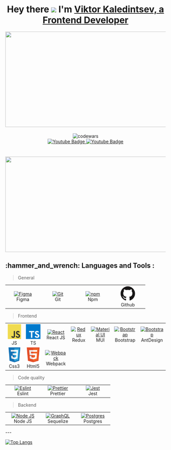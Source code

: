 <h1 align="center">
  Hey there <img src="https://media.giphy.com/media/hvRJCLFzcasrR4ia7z/giphy.gif" width="30px"/> I'm <a href="#" target="_blank">Viktor Kaledintsev, a Frontend Developer</a>
</h1>
<div id="header" align="center">
   <img src="https://mir-s3-cdn-cf.behance.net/project_modules/max_1200/4ff07986208593.5d9a654e92f36.gif" width="900" height="300"/>
</div>
<br>                                                                                                                             
<div id="codewars" align="center" margin-top="30px">
<img src="https://www.codewars.com/users/Zit8/badges/small" alt="codewars"/>
</div>
                                                                          
<div id="badges" align="center">
<a target='_blank' href='https://t.me/var_Vitya'>
<img src="https://img.shields.io/badge/TG-white?style=for-the-badge&logo=telegram&logoColor=black" alt="Youtube Badge"/>
</a>
<a target='_blank' href='https://vk.com/kaledinceff'>
<img src="https://img.shields.io/badge/VK-white?style=for-the-badge&logo=vk&logoColor=black" alt="Youtube Badge"/>
</a>
</div>
<h1></h1>
                                                                                                                
<div align="center">
<img align="center" src="https://media.giphy.com/media/GiIiy4Qh4s5cR2EFdJ/giphy.gif"  width="900" height="300"/>
</div>


<!-- ---
 👨‍💻 About me:
 
 
 
---  -->


<div> 
<h2> :hammer_and_wrench: Languages and Tools : </h2>

>  General
 
<table width='100%'>
  <tr>
    <td align="center" width="96">
      <a href="#stack" >
        <img src="https://upload.wikimedia.org/wikipedia/commons/3/33/Figma-logo.svg" width="45" height="45" alt="Figma" />
      </a>
      <br>Figma
    </td>
    <td align="center" width="96">
      <a href="#stack" >
        <img src="https://upload.wikimedia.org/wikipedia/commons/thumb/3/3f/Git_icon.svg/1200px-Git_icon.svg.png" width="48" height="48" alt="Git" />
      </a>
      <br>Git
    </td>
    <td align="center" width="96"> 
      <a href="#debabin-stack" >
        <img src="https://brandeps.com/icon-download/N/Npm-icon-vector-05.svg" width="48" height="48" alt="npm" />
      </a>
      <br>Npm
    </td>
     <td align="center" width="96"> 
      <a href="#stack" >
        <img src="https://github.com/devicons/devicon/blob/master/icons/github/github-original.svg" width="48" height="48" alt="github" />
      </a>
      <br>Github
    </td>
  </tr> 
</table> 


> Frontend
<table width='100%'>
  <tr>
    <td align="center" width="96">
      <a href="#stack">
        <img src="https://raw.githubusercontent.com/devicons/devicon/master/icons/javascript/javascript-original.svg" width="48" height="48" alt="JavaScript" />
      </a>
      <br>JS
    </td>
   <td align="center" width="96">
      <a href="#stack">
        <img src="https://raw.githubusercontent.com/devicons/devicon/master/icons/typescript/typescript-original.svg" width="48" height="48" alt="TypeScript" />
      </a>
      <br>TS
    </td>
    <td align="center" width="96">
      <a href="#stack">
        <img src="https://brandlogos.net/wp-content/uploads/2020/09/react-logo.png" width="48" height="48" alt="React" />
      </a>
      <br>React JS
    </td>
      <td align="center" width="96"> 
      <a href="#stack" >
        <img src="https://cdn.worldvectorlogo.com/logos/redux.svg" width="48" height="48" alt="Redux" />
      </a>
      <br>Redux
    </td>
     <td align="center" width="96">
      <a href="#stack">
        <img src="https://media.zeemly.com/zeemly/product/material-ui.png" width="48" height="48" alt="Material UI" />
      </a>
      <br>MUI
    </td>
   <td align="center" width="96">
      <a href="#stack">
        <img src="https://cdn.worldvectorlogo.com/logos/bootstrap-4.svg" width="48" height="48" alt="Bootstrap" />
      </a>
      <br>Bootstrap
    </td>
    <td align="center" width="96">
      <a href="#stack">
        <img src="https://seeklogo.com/images/A/ant-design-logo-EAB6B3D5D9-seeklogo.com.png" width="48" height="48" alt="Bootstrap" />
      </a>
      <br>AntDesign
    </td>
  </tr> 
    <tr>
          <td align="center" width="96"> 
      <a href="#stack" >
        <img src="https://github.com/devicons/devicon/blob/master/icons/css3/css3-original.svg" width="48" height="48" alt="css3" />
      </a>
      <br>Css3
    </td>
    <td align="center" width="96">
      <a href="#stack">
        <img src="https://github.com/devicons/devicon/blob/master/icons/html5/html5-original.svg" width="48" height="48" alt="Html5" />
      </a>
      <br>Html5
    </td>
    <td align="center" width="96"> 
      <a href="#stack" >
        <img src="https://brandeps.com/icon-download/W/Webpack-icon-vector-02.svg" width="48" height="48" alt="Webpack" />
      </a>
      <br>Webpack
    </td>
  </tr> 
</table>
 
>  Code quality
<table width='100%'>
  <tr>
     <td align="center" width="96">
      <a href="#stack">
        <img src="https://brandeps.com/icon-download/E/Eslint-icon-vector-02.svg" width="48" height="48" alt="Eslint" />
      </a>
      <br>Eslint
    </td>
    <td align="center" width="96">
      <a href="#stack">
        <img src="https://brandeps.com/icon-download/P/Prettier-icon-vector-02.svg" width="48" height="48" alt="Prettier" />
      </a>
      <br>Prettier
    </td>
    <td align="center" width="96"> 
      <a href="#stack" >
        <img src="https://brandeps.com/icon-download/J/Jest-icon-vector-02.svg" width="48" height="48" alt="Jest" />
      </a>
      <br>Jest
    </td>
  </tr> 
</table> 
 
> Backend
 <table width='100%'>
  <tr>
    <td align="center" width="96"> 
      <a href="#stack" >
        <img src="https://brandeps.com/icon-download/N/Nodejs-icon-vector-02.svg" width="48" height="48" alt="Node JS" />
      </a>
      <br>Node JS
    </td>
    <td align="center" width="96">
      <a href="#stack" >
        <img src="https://sequelize.org/img/logo.svg" width="48" height="48" alt="GraphQL" />
      </a>
      <br>Sequelize
    </td>
    <td align="center" width="96">
      <a href="#stack" >
        <img src="https://upload.wikimedia.org/wikipedia/commons/thumb/2/29/Postgresql_elephant.svg/1920px-Postgresql_elephant.svg.png" width="48" height="48" alt="Postgres" />
      </a>
      <br>Postgres
    </td>
  </tr> 
</table>
--- 
<!-- [![codewars](https://www.codewars.com/users/iHOOD/badges/large)](https://www.codewars.com/users/iHOOD)    -->
<div align='center'>
 </div>
  
[![Top Langs](https://github-readme-stats.vercel.app/api/top-langs/?username=Zit8)](https://github.com/anuraghazra/github-readme-stats)
